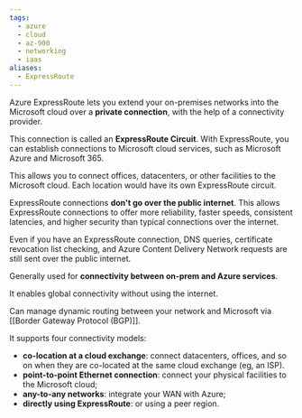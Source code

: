 ```yaml
---
tags:
  - azure
  - cloud
  - az-900
  - networking
  - iaas
aliases:
  - ExpressRoute
---
```


Azure ExpressRoute lets you extend your on-premises networks into the Microsoft cloud over a **private connection**, with the help of a connectivity provider.

This connection is called an **ExpressRoute Circuit**. With ExpressRoute, you can establish connections to Microsoft cloud services, such as Microsoft Azure and Microsoft 365.

This allows you to connect offices, datacenters, or other facilities to the Microsoft cloud. Each location would have its own ExpressRoute circuit.

ExpressRoute connections **don't go over the public internet**. This allows ExpressRoute connections to offer more reliability, faster speeds, consistent latencies, and higher security than typical connections over the internet.

Even if you have an ExpressRoute connection, DNS queries, certificate revocation list checking, and Azure Content Delivery Network requests are still sent over the public internet.

Generally used for **connectivity between on-prem and Azure services**.

It enables global connectivity without using the internet.

Can manage dynamic routing between your network and Microsoft via [[Border Gateway Protocol (BGP)]].

It supports four connectivity models:

- **co-location at a cloud exchange**: connect datacenters, offices, and so on when they are co-located at the same cloud exchange (eg, an ISP).
- **point-to-point Ethernet connection**: connect your physical facilities to the Microsoft cloud;
- **any-to-any networks**: integrate your WAN with Azure;
- **directly using ExpressRoute**: or using a peer region.
